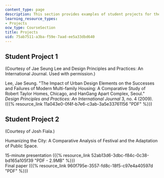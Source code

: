 ```yaml
---
content_type: page
description: This section provides examples of student projects for the course.
learning_resource_types:
- Projects
ocw_type: CourseSection
title: Projects
uid: 75ab7511-a3ba-f59e-7aad-ee5a33dbd640
---
```


Student Project 1
-----------------

(Courtesy of Jae Seung Lee and Design Principles and Practices: An International Journal. Used with permission.)

Lee, Jae Seung. "The Impact of Urban Design Elements on the Successes and Failures of Modern Multi-family Housing: A Comparative Study of Robert Taylor Homes, Chicago, and HanGang Apart Complex, Seoul."  _Design Principles and Practices: An International Journal_ 3, no. 4 (2009). ({{% resource_link 11a043e0-0f4f-b7e6-c3ab-3a5e33761156 "PDF" %}})

Student Project 2
-----------------

(Courtesy of Josh Fiala.)

Humanizing the City: A Comparative Analysis of Festival and the Adaptation of Public Space.

15-minute presentation ({{% resource_link 52ab13d6-3dbc-f84c-0c38-bd165a105f39 "PDF - 2.9MB" %}})  
Final paper ({{% resource_link 960f795e-3557-fd8c-18f5-c97e4a40597d "PDF" %}})